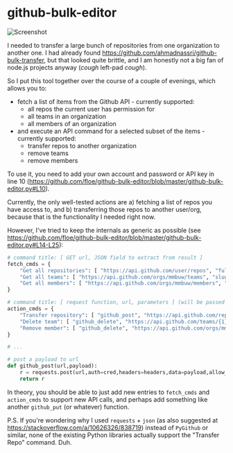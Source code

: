 # github-bulk-editor

![Screenshot](https://github.com/floe/github-bulk-editor/raw/master/github-bulk-editor.png "Screenshot")

I needed to transfer a large bunch of repositories from one organization to another one. I had already found https://github.com/ahmadnassri/github-bulk-transfer, but that looked quite brittle, and I am honestly not a big fan of node.js projects anyway (*cough* left-pad *cough*).

So I put this tool together over the course of a couple of evenings, which allows you to:

  - fetch a list of items from the Github API - currently supported:
    - all repos the current user has permission for
    - all teams in an organization
    - all members of an organization
  - and execute an API command for a selected subset of the items - currently supported:
    - transfer repos to another organization
    - remove teams
    - remove members
  
To use it, you need to add your own account and password or API key in line 10 (https://github.com/floe/github-bulk-editor/blob/master/github-bulk-editor.py#L10).
  
Currently, the only well-tested actions are a) fetching a list of repos you have access to, and b) transferring those repos to another user/org, because that is the functionality I needed right now.

However, I've tried to keep the internals as generic as possible (see https://github.com/floe/github-bulk-editor/blob/master/github-bulk-editor.py#L14-L25):

```python
# command title: [ GET url, JSON field to extract from result ]
fetch_cmds = { 
    "Get all repositories": [ "https://api.github.com/user/repos", "full_name"],
    "Get all teams": [ "https://api.github.com/orgs/mmbuw/teams", "slug" ], # TODO: make org name editable
    "Get all members": [ "https://api.github.com/orgs/mmbuw/members", "login" ], # TODO: make org name editable
}

# command title: [ request function, url, parameters ] (will be passed through format(name,id), hence the double braces)
action_cmds = {
    "Transfer repository": [ "github_post", "https://api.github.com/repos/{0}/transfer", '{{ "new_owner": "{0}", "team_ids": [] }}' ],
    "Delete team": [ "github_delete", "https://api.github.com/teams/{1}", "" ],
    "Remove member": [ "github_delete", "https://api.github.com/orgs/mmbuw/members/{0}", "" ], # TODO: fixed org name
}

# ...

# post a payload to url
def github_post(url,payload):
    r = requests.post(url,auth=cred,headers=headers,data=payload,allow_redirects=True)
    return r
```

In theory, you should be able to just add new entries to `fetch_cmds` and `action_cmds` to support new API calls, and perhaps add something like another `github_put` (or whatever) function.

P.S. If you're wondering why I used `requests` + `json` (as also suggested at https://stackoverflow.com/a/10626326/838719) instead of `PyGithub` or similar, none of the existing Python libraries actually support the "Transfer Repo" command. Duh.
